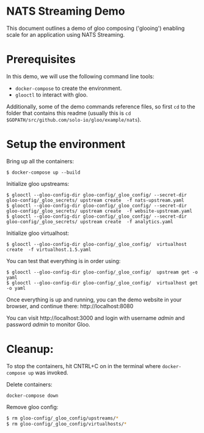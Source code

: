 NATS Streaming Demo
====================

This document outlines a demo of gloo composing ('glooing') enabling scale for an application using NATS Streaming.

# Prerequisites
In this demo, we will use the following command line tools:
- `docker-compose` to create the environment.
- `glooctl` to interact with gloo.

Additionally, some of the demo commands reference files, so first `cd` to the folder that contains 
this readme (usually this is `cd $GOPATH/src/github.com/solo-io/gloo/example/nats`).

# Setup the environment

Bring up all the containers:
```
$ docker-compose up --build
```

Initialize gloo upstreams:
```
$ glooctl --gloo-config-dir gloo-config/_gloo_config/ --secret-dir gloo-config/_gloo_secrets/ upstream create  -f nats-upstream.yaml
$ glooctl --gloo-config-dir gloo-config/_gloo_config/ --secret-dir gloo-config/_gloo_secrets/ upstream create  -f website-upstream.yaml
$ glooctl --gloo-config-dir gloo-config/_gloo_config/ --secret-dir gloo-config/_gloo_secrets/ upstream create  -f analytics.yaml
```

Initialize gloo virtualhost:
```
$ glooctl --gloo-config-dir gloo-config/_gloo_config/  virtualhost create  -f virtualhost.1.5.yaml
```

You can test that everything is in order using:
```
$ glooctl --gloo-config-dir gloo-config/_gloo_config/  upstream get -o yaml
$ glooctl --gloo-config-dir gloo-config/_gloo_config/  virtualhost get -o yaml
```

Once everything is up and running, you can the demo website in your browser, and continue there: http://localhost:8080

You can visit http://localhost:3000 and login with username *admin* and password *admin* to monitor Gloo.

# Cleanup:

To stop the containers, hit CNTRL+C on in the terminal where `docker-compose up` was invoked.

Delete containers:
```
docker-compose down
```

Remove gloo config:

```bash
$ rm gloo-config/_gloo_config/upstreams/*
$ rm gloo-config/_gloo_config/virtualhosts/*
```
